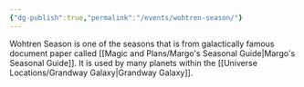 ```yaml
---
{"dg-publish":true,"permalink":"/events/wohtren-season/"}
---
```


Wohtren Season is one of the seasons that is from galactically famous document paper called [[Magic and Plans/Margo's Seasonal Guide\|Margo's Seasonal Guide]]. It is used by many planets within the [[Universe Locations/Grandway Galaxy\|Grandway Galaxy]].